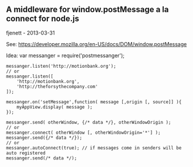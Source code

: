 ## A middleware for window.postMessage a la connect for node.js ##

fjenett - 2013-03-31

See:
https://developer.mozilla.org/en-US/docs/DOM/window.postMessage

Idea:
	var messanger = require('postmessanger');

	messanger.listen('http://motionbank.org');
	// or
	messanger.listen([
		'http://motionbank.org', 
		'http://theforsythecompany.com'
	]);

	messanger.on('setMessage',function( message [,origin [, source]] ){
		myAppView.display( message );
	});

	messanger.send( otherWindow, {/* data */}, otherWindowOrigin );
	// or
	messanger.connect( otherWindow [, otherWindowOrigin='*'] );
	messanger.send({/* data */});
	// or
	messanger.autoConnect(true); // if messages come in senders will be auto registered
	messanger.send(/* data */);
